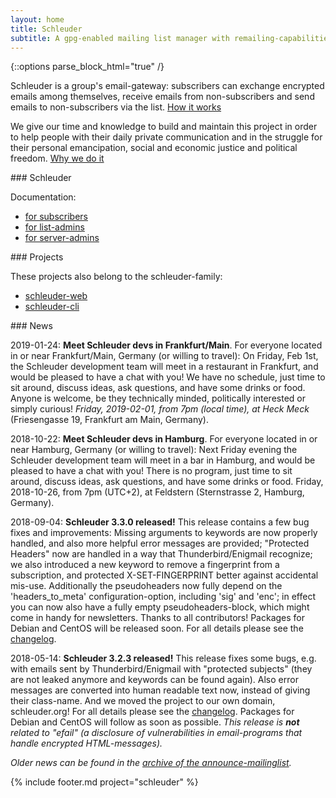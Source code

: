 ```yaml
---
layout: home
title: Schleuder
subtitle: A gpg-enabled mailing list manager with remailing-capabilities.
---
```


{::options parse_block_html="true" /}

Schleuder is a group's email-gateway: subscribers can exchange encrypted emails among themselves, receive emails from non-subscribers and send emails to non-subscribers via the list. [How it works](schleuder/docs/concept.html)

We give our time and knowledge to build and maintain this project in order to help people with their daily private communication and in the struggle for their personal emancipation, social and economic justice and political freedom. [Why we do it](MISSION_STATEMENT.html)


<div class='block smallblock'>
### Schleuder

Documentation:

* [for subscribers](schleuder/docs/subscribers.html)
* [for list-admins](schleuder/docs/list-admins.html)
* [for server-admins](schleuder/docs/server-admins.html)
</div>

<div class='block smallblock'>
### Projects

These projects also belong to the schleuder-family:

* [schleuder-web](schleuder-web)
* [schleuder-cli](schleuder-cli)
</div>


<div class='block' id='news'>
### News

<span class='date'>2019-01-24</span>: **Meet Schleuder devs in Frankfurt/Main**. For everyone located in or near Frankfurt/Main, Germany (or willing to travel): On Friday, Feb 1st, the Schleuder development team will meet in a restaurant in Frankfurt, and would be pleased to have a chat with you! We have no schedule, just time to sit around, discuss ideas, ask questions, and have some drinks or food. Anyone is welcome, be they technically minded, politically interested or simply curious! *Friday, 2019-02-01, from 7pm (local time), at Heck Meck* (Friesengasse 19, Frankfurt am Main, Germany).

<span class='date'>2018-10-22</span>: **Meet Schleuder devs in Hamburg**. For everyone located in or near Hamburg, Germany (or willing to travel): Next Friday evening the Schleuder development team will meet in a bar in Hamburg, and would be pleased to have a chat with you! There is no program, just time to sit around, discuss ideas, ask questions, and have some drinks or food. Friday, 2018-10-26, from 7pm (UTC+2), at Feldstern (Sternstrasse 2, Hamburg, Germany).

<span class='date'>2018-09-04</span>: **Schleuder 3.3.0 released!** This release contains a few bug fixes and improvements: Missing arguments to keywords are now properly handled, and also more helpful error messages are provided; "Protected Headers" now are handled in a way that Thunderbird/Enigmail recognize; we also introduced a new keyword to remove a fingerprint from a subscription, and protected X-SET-FINGERPRINT better against accidental mis-use. Additionally the pseudoheaders now fully depend on the 'headers_to_meta' configuration-option, including 'sig' and 'enc'; in effect you can now also have a fully empty pseudoheaders-block, which might come in handy for newsletters. Thanks to all contributors! Packages for Debian and CentOS will be released soon. For all details please see the [changelog](https://0xacab.org/schleuder/schleuder/blob/master/CHANGELOG.md#330-2018-09-04).

<span class='date'>2018-05-14</span>: **Schleuder 3.2.3 released!** This release fixes some bugs, e.g. with emails sent by Thunderbird/Enigmail with "protected subjects" (they are not leaked anymore and keywords can be found again). Also error messages are converted into human readable text now, instead of giving their class-name. And we moved the project to our own domain, schleuder.org! For all details please see the [changelog](https://0xacab.org/schleuder/schleuder/blob/master/CHANGELOG.md#323-2018-05-14). Packages for Debian and CentOS will follow as soon as possible. *This release is **not** related to "efail" (a disclosure of vulnerabilities in email-programs that handle encrypted HTML-messages).*


*Older news can be found in the [archive of the announce-mailinglist](https://lists.nadir.org/pipermail/schleuder-announce).*
</div>

{% include footer.md project="schleuder" %}
